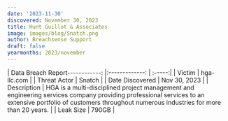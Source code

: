 ```yaml
---
date: '2023-11-30'
discovered: November 30, 2023
title: Hunt Guillot & Associates
image: images/blog/Snatch.png
author: Breachsense Support
draft: false
yearmonths: 2023/november
---
```


| Data Breach Report------------:     |:-------------:    | :-----:|
| Victim      | hga-llc.com      | 
| Threat Actor      | Snatch      | 
| Date Discovered      | Nov 30, 2023      | 
| Description      | HGA is a multi-disciplined project management and engineering services company providing professional services to an extensive portfolio of customers throughout numerous industries for more than 20 years.      | 
| Leak Size      | 790GB      | 


